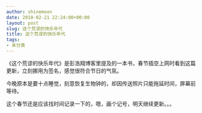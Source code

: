 ```yaml
---
author: shinemoon
date: 2010-02-21 22:24:00+00:00
layout: post
slug: 这个荒谬的快乐年代
title: 这个荒谬的快乐年代
tags:
- 未分类
---
```


《这个荒谬的快乐年代》是彭浩翔博客里提及的一本书，春节插空上网时看到这篇更新，立刻挪用为签名，感觉很符合节日的气氛。

今晚原本是要十点睡觉，刻意恢复生物钟的，却因传送照片只能拖延时间，屏幕前等待。

这个春节还是应该找时间记录一下的，嗯，画个记号，明天继续更新。。。
